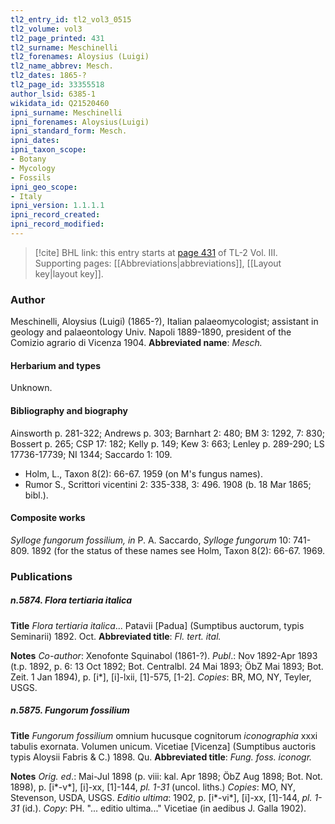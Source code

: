 ```yaml
---
tl2_entry_id: tl2_vol3_0515
tl2_volume: vol3
tl2_page_printed: 431
tl2_surname: Meschinelli
tl2_forenames: Aloysius (Luigi)
tl2_name_abbrev: Mesch.
tl2_dates: 1865-?
tl2_page_id: 33355518
author_lsid: 6385-1
wikidata_id: Q21520460
ipni_surname: Meschinelli
ipni_forenames: Aloysius(Luigi)
ipni_standard_form: Mesch.
ipni_dates: 
ipni_taxon_scope: 
- Botany
- Mycology
- Fossils
ipni_geo_scope: 
- Italy
ipni_version: 1.1.1.1
ipni_record_created: 
ipni_record_modified:
---
```



> [!cite] BHL link: this entry starts at [page 431](https://www.biodiversitylibrary.org/page/33355518) of TL-2 Vol. III.
> Supporting pages: [[Abbreviations|abbreviations]], [[Layout key|layout key]].

### Author

Meschinelli, Aloysius (Luigi) (1865-?), Italian palaeomycologist; assistant in geology and palaeontology Univ. Napoli 1889-1890, president of the Comizio agrario di Vicenza 1904. 
**Abbreviated name**: *Mesch.*

#### Herbarium and types

Unknown.

#### Bibliography and biography

Ainsworth p. 281-322; Andrews p. 303; Barnhart 2: 480; BM 3: 1292, 7: 830; Bossert p. 265; CSP 17: 182; Kelly p. 149; Kew 3: 663; Lenley p. 289-290; LS 17736-17739; NI 1344; Saccardo 1: 109.
- Holm, L., Taxon 8(2): 66-67. 1959 (on M's fungus names).
- Rumor S., Scrittori vicentini 2: 335-338, 3: 496. 1908 (b. 18 Mar 1865; bibl.).

#### Composite works

*Sylloge fungorum fossilium, in* P. A. Saccardo, *Sylloge fungorum* 10: 741-809. 1892 (for the status of these names see Holm, Taxon 8(2): 66-67. 1969.

### Publications

##### n.5874. Flora tertiaria italica

**Title**
*Flora tertiaria italica*... Patavii \[Padua\] (Sumptibus auctorum, typis Seminarii) 1892. Oct.
**Abbreviated title**: *Fl. tert. ital.*

**Notes**
*Co-author*: Xenofonte Squinabol (1861-?).
*Publ*.: Nov 1892-Apr 1893 (t.p. 1892, p. 6: 13 Oct 1892; Bot. Centralbl. 24 Mai 1893; ÖbZ Mai 1893; Bot. Zeit. 1 Jan 1894), p. \[i\*\], \[i\]-lxii, \[1\]-575, \[1-2\]. *Copies*: BR, MO, NY, Teyler, USGS.

##### n.5875. Fungorum fossilium

**Title**
*Fungorum fossilium* omnium hucusque cognitorum *iconographia* xxxi tabulis exornata. Volumen unicum. Vicetiae \[Vicenza\] (Sumptibus auctoris typis Aloysii Fabris & C.) 1898. Qu.
**Abbreviated title**: *Fung. foss. iconogr.*

**Notes**
*Orig. ed*.: Mai-Jul 1898 (p. viii: kal. Apr 1898; ÖbZ Aug 1898; Bot. Not. 1898), p. \[i\*-v\*\], \[i\]-xx, \[1\]-144, *pl. 1-31* (uncol. liths.) *Copies*: MO, NY, Stevenson, USDA, USGS.
*Editio ultima*: 1902, p. \[i\*-vi\*\], \[i\]-xx, \[1\]-144, *pl. 1-31* (id.). *Copy*: PH. "... editio ultima..." Vicetiae (in aedibus J. Galla 1902).

